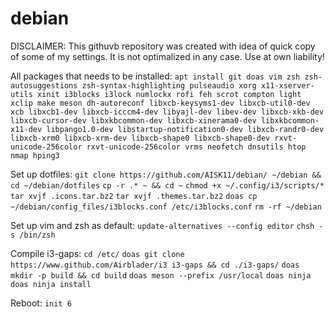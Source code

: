# debian

DISCLAIMER: This githuvb repository was created with idea of quick copy of some of my settings. 
It is not optimalized in any case. Use at own liability!

All packages that needs to be installed:
`apt install git doas vim zsh zsh-autosuggestions zsh-syntax-highlighting pulseaudio xorg x11-xserver-utils xinit i3blocks i3lock numlockx rofi feh scrot compton light xclip make meson dh-autoreconf libxcb-keysyms1-dev libxcb-util0-dev xcb libxcb1-dev libxcb-icccm4-dev libyajl-dev libev-dev libxcb-xkb-dev libxcb-cursor-dev libxkbcommon-dev libxcb-xinerama0-dev libxkbcommon-x11-dev libpango1.0-dev libstartup-notification0-dev libxcb-randr0-dev libxcb-xrm0 libxcb-xrm-dev libxcb-shape0 libxcb-shape0-dev rxvt-unicode-256color rxvt-unicode-256color vrms neofetch dnsutils htop nmap hping3`

Set up dotfiles:
`git clone https://github.com/AISK11/debian/ ~/debian && cd ~/debian/dotfiles`
`cp -r .* ~ && cd ~`
`chmod +x ~/.config/i3/scripts/*`
`tar xvjf .icons.tar.bz2`
`tar xvjf .themes.tar.bz2`
`doas cp ~/debian/config_files/i3blocks.conf /etc/i3blocks.conf`
`rm -rf ~/debian`

Set up vim and zsh as default:
`update-alternatives --config editor`
`chsh -s /bin/zsh`

Compile i3-gaps:
`cd /etc/`
`doas git clone https://www.github.com/Airblader/i3 i3-gaps && cd ./i3-gaps/`
`doas mkdir -p build && cd build`
`doas meson --prefix /usr/local`
`doas ninja`
`doas ninja install`

Reboot:
`init 6`
